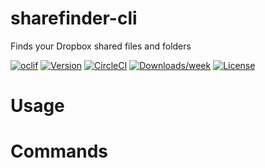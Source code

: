 sharefinder-cli
===============

Finds your Dropbox shared files and folders

[![oclif](https://img.shields.io/badge/cli-oclif-brightgreen.svg)](https://oclif.io)
[![Version](https://img.shields.io/npm/v/sharefinder-cli.svg)](https://npmjs.org/package/sharefinder-cli)
[![CircleCI](https://circleci.com/gh/ggutenberg/sharefinder-cli/tree/master.svg?style=shield)](https://circleci.com/gh/ggutenberg/sharefinder-cli/tree/master)
[![Downloads/week](https://img.shields.io/npm/dw/sharefinder-cli.svg)](https://npmjs.org/package/sharefinder-cli)
[![License](https://img.shields.io/npm/l/sharefinder-cli.svg)](https://github.com/ggutenberg/sharefinder-cli/blob/master/package.json)

<!-- toc -->
# Usage
<!-- usage -->
# Commands
<!-- commands -->

